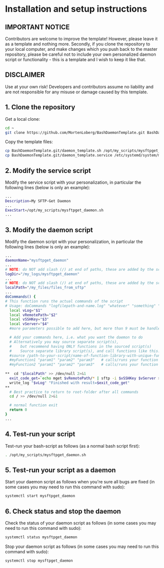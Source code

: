 # Installation and setup instructions

## IMPORTANT NOTICE

Contributors are welcome to improve the template! However, please leave it as a template and nothing more. Secondly, if you clone the repository to your local computer, and make changes which you push back to the master repository, please be careful not to include your own personalized daemon script or functionality - this is a template and I wish to keep it like that.

## DISCLAIMER

Use at your own risk! Developers and contributors assume no liability and are not responsible for any misuse or damage caused by this template.

## 1. Clone the repository

Get a local clone:
```bash
cd ~
git clone https://github.com/MortenLoberg/BashDaemonTemplate.git BashDaemonTemplate.git         # clone this repository
```
Copy the template files:
```bash
cp BashDaemonTemplate.git/daemon_template.sh /opt/my_scripts/mysftpget_daemon.sh                # copy the main script template, for personalization 
cp BashDaemonTemplate.git/daemon_template.service /etc/systemd/system/mysftpget_daemon.service  # copy the service script template, for personalization 
```

## 2. Modify the service script

Modify the service script with your personalization, in particular the following lines (below is only an example):
```bash
...
Description=My SFTP-Get Daemon
...
ExecStart=/opt/my_scripts/mysftpget_daemon.sh
...
```

## 3. Modify the daemon script

Modify the daemon script with your personalization, in particular the following lines (below is only an example):
```bash
...
daemonName="mysftpget_daemon"
...
# NOTE: do NOT add slash (/) at end of paths, these are added by the script
logDir="/my_logs/mysftpget_daemon"
...
# NOTE: do NOT add slash (/) at end of paths, these are added by the script
localPath="/my_files/files_from_sftp"
...
doCommands() {
# This function runs the actual commands of the script
# Usage: doCommands "logfilepath-and-name.log" "whatever" "something" "..."
  local vLog="$1"
  local vRemotePath="$2"
  local vSSHKey="$3"
  local vServer="$4"
  #more parameters possible to add here, but more than 9 must be handled specifically

  # Add your commands here, i.e. what you want the daemon to do
  # Alternatively you may source separate script(s), 
  #    but recommend having ONLY functions in the sourced script(s)
  #    Source separate library script(s), and call functions like this:
  #source /path-to-your-script/name-of-function-library-with-unique-function-names.sh
  #myFunction1 "param1" "param2" "param3"   # calls/runs your function number one
  #myFunction2 "param1" "param2" "param3"   # calls/runs your function number two
  
**  cd "$localPath" >> /dev/null 2>&1
  exit_code_get=`echo mget $vRemotePath/* | sftp -i $vSSHKey $vServer >> /dev/null 2>&1 && echo 0 || echo 1`
  write_log "$vLog" "Finished with result=$exit_code_get"
**  
  # Best practice to return to root-folder after all commands
  cd / >> /dev/null 2>&1

  # normal function exit
  return 0
}
...
```

## 4. Test-run your script

Test-run your bash-script as follows (as a normal bash script first):
```bash
. /opt/my_scripts/mysftpget_daemon.sh
```

## 5. Test-run your script as a daemon

Start your daemon script as follows when you're sure all bugs are fixed (in some cases you may need to run this command with sudo):
```bash
systemctl start mysftpget_daemon
```

## 6. Check status and stop the daemon

Check the status of your daemon script as follows (in some cases you may need to run this command with sudo):
```bash
systemctl status mysftpget_daemon
```
Stop your daemon script as follows (in some cases you may need to run this command with sudo):
```bash
systemctl stop mysftpget_daemon
```
